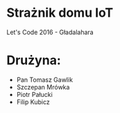 # Strażnik domu IoT
Let's Code 2016 - Gładalahara

# Drużyna:
- Pan Tomasz Gawlik
- Szczepan Mrówka
- Piotr Pałucki
- Filip Kubicz

